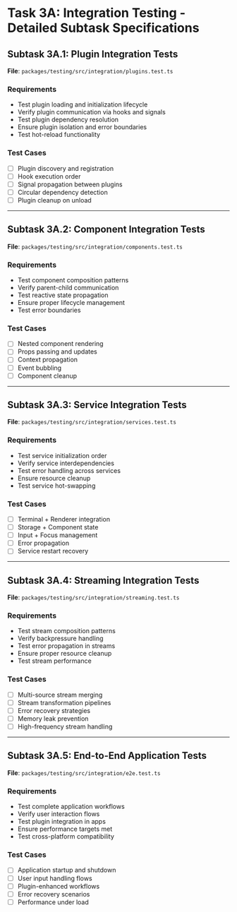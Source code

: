 # Task 3A: Integration Testing - Detailed Subtask Specifications

## Subtask 3A.1: Plugin Integration Tests
**File**: `packages/testing/src/integration/plugins.test.ts`

### Requirements
- Test plugin loading and initialization lifecycle
- Verify plugin communication via hooks and signals
- Test plugin dependency resolution
- Ensure plugin isolation and error boundaries
- Test hot-reload functionality

### Test Cases
- [ ] Plugin discovery and registration
- [ ] Hook execution order
- [ ] Signal propagation between plugins
- [ ] Circular dependency detection
- [ ] Plugin cleanup on unload

---

## Subtask 3A.2: Component Integration Tests
**File**: `packages/testing/src/integration/components.test.ts`

### Requirements
- Test component composition patterns
- Verify parent-child communication
- Test reactive state propagation
- Ensure proper lifecycle management
- Test error boundaries

### Test Cases
- [ ] Nested component rendering
- [ ] Props passing and updates
- [ ] Context propagation
- [ ] Event bubbling
- [ ] Component cleanup

---

## Subtask 3A.3: Service Integration Tests
**File**: `packages/testing/src/integration/services.test.ts`

### Requirements
- Test service initialization order
- Verify service interdependencies
- Test error handling across services
- Ensure resource cleanup
- Test service hot-swapping

### Test Cases
- [ ] Terminal + Renderer integration
- [ ] Storage + Component state
- [ ] Input + Focus management
- [ ] Error propagation
- [ ] Service restart recovery

---

## Subtask 3A.4: Streaming Integration Tests
**File**: `packages/testing/src/integration/streaming.test.ts`

### Requirements
- Test stream composition patterns
- Verify backpressure handling
- Test error propagation in streams
- Ensure proper resource cleanup
- Test stream performance

### Test Cases
- [ ] Multi-source stream merging
- [ ] Stream transformation pipelines
- [ ] Error recovery strategies
- [ ] Memory leak prevention
- [ ] High-frequency stream handling

---

## Subtask 3A.5: End-to-End Application Tests
**File**: `packages/testing/src/integration/e2e.test.ts`

### Requirements
- Test complete application workflows
- Verify user interaction flows
- Test plugin integration in apps
- Ensure performance targets met
- Test cross-platform compatibility

### Test Cases
- [ ] Application startup and shutdown
- [ ] User input handling flows
- [ ] Plugin-enhanced workflows
- [ ] Error recovery scenarios
- [ ] Performance under load
